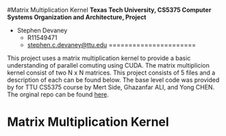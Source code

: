#Matrix Multiplication Kernel
**Texas Tech University, CS5375 Computer Systems Organization and Architecture, Project**
* Stephen Devaney
  * R11549471
  * stephen.c.devaney@ttu.edu
======================

This project uses a matrix multiplication kernel to provide a basic understanding of parallel comuting using CUDA.
The matrix multiplicion kernel consist of two N x N matrices. This project consists of 5 files and a description 
of each can be found below. The base level code was provided by for TTU CS5375 course by Mert Side, Ghazanfar ALI, 
and Yong CHEN. The orginal repo can be found [here](https://github.com/mertside/CS5375_GPU_Lecture).

Matrix Multiplication Kernel
======================